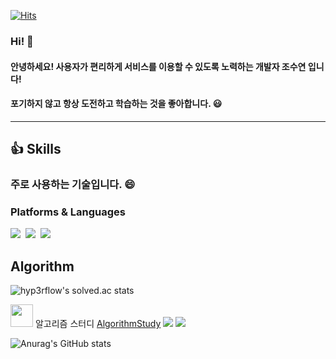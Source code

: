 [![Hits](https://hits.seeyoufarm.com/api/count/incr/badge.svg?url=https%3A%2F%2Fgithub.com%2Fsu6378&count_bg=%239C38F2&title_bg=%23555555&icon=android.svg&icon_color=%233DDB84&title=hits&edge_flat=false)](https://hits.seeyoufarm.com)

### Hi! 👋

#### 안녕하세요! 사용자가 편리하게 서비스를 이용할 수 있도록 노력하는 개발자 조수연 입니다!
#### 포기하지 않고 항상 도전하고 학습하는 것을 좋아합니다. 😃
<hr/>

## 👍 Skills

### 주로 사용하는 기술입니다. 😄

### Platforms & Languages
<div>
  <img src="https://img.shields.io/badge/android-3DDC84?style=for-the-badge&logo=android&logoColor=white">&nbsp
   <img src="https://img.shields.io/badge/kotlin-7F52FF?style=for-the-badge&logo=kotlin&logoColor=white">&nbsp
   <img src="https://img.shields.io/badge/java-007396?style=for-the-badge&logo=java&logoColor=white">&nbsp</div>
   
## Algorithm
![hyp3rflow's solved.ac stats](https://github-readme-solvedac.hyp3rflow.vercel.app/api/?handle=su6378)
<!-- ![Solved.ac Profile](http://mazassumnida.wtf/api/v2/generate_badge?boj=su6378)(https://solved.ac/su6378/) -->
<img src="https://user-images.githubusercontent.com/48742378/198957720-9db24819-5538-42e7-b4fb-528211eb4055.png" width="36" height="36"/> 알고리즘 스터디  [AlgorithmStudy](https://github.com/SAlgorithmStudy6/AlgorithmStudy) <img src="https://img.shields.io/badge/kotlin-7F52FF?style=flat&logoColor=white"> <img src="https://img.shields.io/badge/java-007396?style=flat&logoColor=white">

<!--


**su6378/su6378** is a ✨ _special_ ✨ repository because its `README.md` (this file) appears on your GitHub profile.

Here are some ideas to get you started:

- 🔭 I’m currently working on ...
- 🌱 I’m currently learning ...
- 👯 I’m looking to collaborate on ...
- 🤔 I’m looking for help with ...
- 💬 Ask me about ...
- 📫 How to reach me: ...
- 😄 Pronouns: ...
- ⚡ Fun fact: ...
-->



![Anurag's GitHub stats](https://github-readme-stats.vercel.app/api?username=su6378&show_icons=true&theme=radical)



